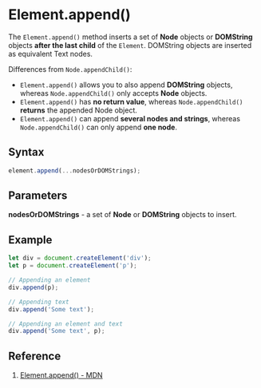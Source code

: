 # Element.append()

The `Element.append()` method inserts a set of **Node** objects or **DOMString** objects **after the last child** of the `Element`. DOMString objects are inserted as equivalent Text nodes.

Differences from `Node.appendChild()`:

- `Element.append()` allows you to also append **DOMString** objects, whereas `Node.appendChild()` only accepts **Node** objects.
- `Element.append()` has **no return value**, whereas `Node.appendChild()` **returns** the appended Node object.
- `Element.append()` can append **several nodes and strings**, whereas `Node.appendChild()` can only append **one node**.

## Syntax

```js
element.append(...nodesOrDOMStrings);
```

## Parameters

**nodesOrDOMStrings** - a set of **Node** or **DOMString** objects to insert.

## Example

```js
let div = document.createElement('div');
let p = document.createElement('p');

// Appending an element
div.append(p);

// Appending text
div.append('Some text');

// Appending an element and text
div.append('Some text', p);
```

## Reference

1. [Element.append() - MDN](https://developer.mozilla.org/en-US/docs/web/api/element/append#appending_an_element)

